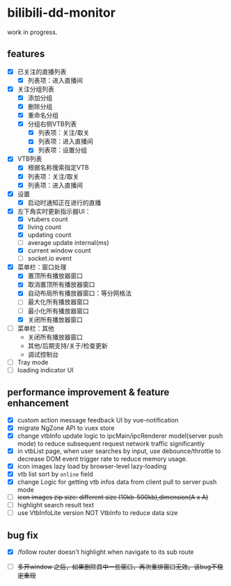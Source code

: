 # bilibili-dd-monitor

work in progress.

## features
- [x] 已关注的直播列表
  - [x] 列表项：进入直播间
- [x] 关注分组列表
  - [x] 添加分组
  - [x] 删除分组
  - [x] 重命名分组
  - [x] 分组右侧VTB列表
    - [x] 列表项：关注/取关
    - [x] 列表项：进入直播间
    - [x] 列表项：设置分组
- [x] VTB列表
  - [x] 根据名称搜索指定VTB
  - [x] 列表项：关注/取关
  - [x] 列表项：进入直播间
- [x] 设置
  - [x] 启动时通知正在进行的直播
- [x] 左下角实时更新指示器UI：
  - [x] vtubers count
  - [x] living count
  - [x] updating count
  - [ ] average update internal(ms)
  - [x] current window count
  - [ ] socket.io event
- [x] 菜单栏：窗口处理
    - [x] 置顶所有播放器窗口
    - [x] 取消置顶所有播放器窗口
    - [x] 自动布局所有播放器窗口：等分网格法
    - [ ] 最大化所有播放器窗口
    - [ ] 最小化所有播放器窗口
    - [x] 关闭所有播放器窗口
- [ ] 菜单栏：其他
    - 关闭所有播放器窗口
    - 其他/后期支持/关于/检查更新
    - 调试控制台
- [ ] Tray mode
- [ ] loading indicator UI

## performance improvement & feature enhancement
- [x] custom action message feedback UI by vue-notification
- [x] migrate NgZone API to vuex store
- [x] change vtbInfo update logic to ipcMain/ipcRenderer model(server push mode) to
reduce subsequent request network traffic significantly 
- [x] in vtbList page, when user searches by input, use debounce/throttle to decrease DOM event trigger rate to reduce memory usage.
- [x] icon images lazy load by browser-level lazy-loading
- [x] vtb list sort by `online` field
- [x] change Logic for getting vtb infos data from client pull to server push mode
- [ ] ~~icon images zip size: different size (10kb-500kb),dimension(A x A)~~
- [ ] highlight search result text
- [ ] use VtbInfoLite version NOT VtbInfo to reduce data size

## bug fix
- [x] /follow router doesn't highlight when navigate to its sub route
- [ ] ~~多开window 之后，如果删除其中一些窗口，再次重排窗口无效。该bug不稳定重现~~


